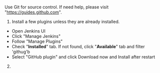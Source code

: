 Use Git for source control. If need help, please visit "https://guides.github.com".

1. Install a few plugins unless they are already installed.
 * Open Jenkins UI
 * Click "Manage Jenkins"
 * Follow "Manage Plugins"
 * Check "__Installed__" tab. If not found, click "__Available__" tab and filter 'githug'b
 * Select "GitHub plugin" and click Download now and Install after restart
 
2. 
